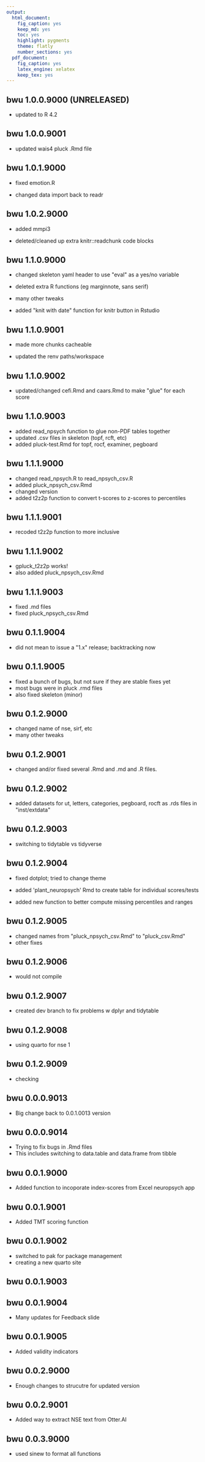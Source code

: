 ```yaml
---
output:
  html_document:
    fig_caption: yes
    keep_md: yes
    toc: yes
    highlight: pygments
    theme: flatly
    number_sections: yes
  pdf_document:
    fig_caption: yes
    latex_engine: xelatex
    keep_tex: yes
---
```


## bwu 1.0.0.9000 (UNRELEASED)

- updated to R 4.2

## bwu 1.0.0.9001

- updated wais4 pluck .Rmd file

## bwu 1.0.1.9000

- fixed emotion.R

- changed data import back to readr

## bwu 1.0.2.9000

- added mmpi3

- deleted/cleaned up extra knitr::readchunk code blocks

## bwu 1.1.0.9000

- changed skeleton yaml header to use "eval" as a yes/no variable

- deleted extra R functions (eg marginnote, sans serif)

- many other tweaks

- added "knit with date" function for knitr button in Rstudio

## bwu 1.1.0.9001

- made more chunks cacheable

- updated the renv paths/workspace

## bwu 1.1.0.9002

- updated/changed cefi.Rmd and caars.Rmd to make "glue" for each score

## bwu 1.1.0.9003

- added read_npsych function to glue non-PDF tables together
- updated .csv files in skeleton (topf, rcft, etc)
- added pluck-test.Rmd for topf, rocf, examiner, pegboard

## bwu 1.1.1.9000

- changed read_npsych.R to read_npsych_csv.R
- added pluck_npsych_csv.Rmd
- changed version
- added t2z2p function to convert t-scores to z-scores to percentiles

## bwu 1.1.1.9001

- recoded t2z2p function to more inclusive

## bwu 1.1.1.9002

- gpluck_t2z2p works!
- also added pluck_npsych_csv.Rmd

## bwu 1.1.1.9003

- fixed .md files
- fixed pluck_npsych_csv.Rmd

## bwu 0.1.1.9004

- did not mean to issue a "1.x" release; backtracking now

## bwu 0.1.1.9005

- fixed a bunch of bugs, but not sure if they are stable fixes yet
- most bugs were in pluck .rmd files
- also fixed skeleton (minor)

## bwu 0.1.2.9000

- changed name of nse, sirf, etc
- many other tweaks

## bwu 0.1.2.9001

- changed and/or fixed several .Rmd and .md and .R files.

## bwu 0.1.2.9002

- added datasets for ut, letters, categories, pegboard, rocft as .rds files in
  "inst/extdata"

## bwu 0.1.2.9003

- switching to tidytable vs tidyverse

## bwu 0.1.2.9004

- fixed dotplot; tried to change theme

- added 'plant_neuropsych' Rmd to create table for individual scores/tests

- added new function to better compute missing percentiles and ranges

## bwu 0.1.2.9005

- changed names from "pluck_npsych_csv.Rmd" to "pluck_csv.Rmd"
- other fixes

## bwu 0.1.2.9006

- would not compile

## bwu 0.1.2.9007

- created dev branch to fix problems w dplyr and tidytable

## bwu 0.1.2.9008

- using quarto for nse 1

## bwu 0.1.2.9009

- checking

## bwu 0.0.0.9013

- Big change back to 0.0.1.0013 version

## bwu 0.0.0.9014

- Trying to fix bugs in .Rmd files
- This includes switching to data.table and data.frame from tibble

## bwu 0.0.1.9000

- Added function to incoporate index-scores from Excel neuropsych app

## bwu 0.0.1.9001

- Added TMT scoring function

## bwu 0.0.1.9002

- switched to pak for package management
- creating a new quarto site

## bwu 0.0.1.9003

## bwu 0.0.1.9004

- Many updates for Feedback slide

## bwu 0.0.1.9005

- Added validity indicators

## bwu 0.0.2.9000

- Enough changes to strucutre for updated version

## bwu 0.0.2.9001

- Added way to extract NSE text from Otter.AI

## bwu 0.0.3.9000

- used sinew to format all functions
